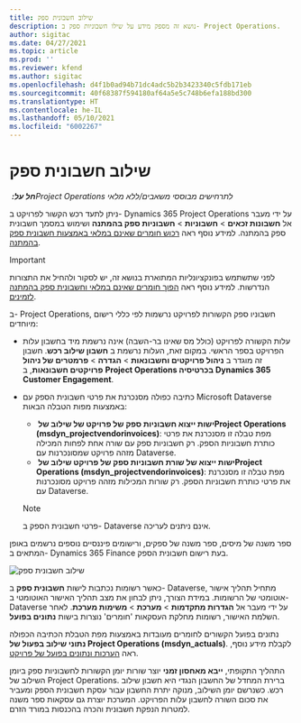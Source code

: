 ```yaml
---
title: שילוב חשבונית ספק
description: נושא זה מספק מידע על שילו חשבוניות ספק ב- Project Operations.
author: sigitac
ms.date: 04/27/2021
ms.topic: article
ms.prod: ''
ms.reviewer: kfend
ms.author: sigitac
ms.openlocfilehash: d4f1b0ad94b71dc4adc5b2b3423340c5fdb171eb
ms.sourcegitcommit: 40f68387f594180af64a5e5c748b6efa188bd300
ms.translationtype: HT
ms.contentlocale: he-IL
ms.lasthandoff: 05/10/2021
ms.locfileid: "6002267"
---
```

# <a name="vendor-invoice-integration"></a>שילוב חשבונית ספק

_**חל על:** ‏Project Operations לתרחישים מבוססי משאבים/ללא מלאי_

ניתן לתעד רכש הקשור לפרויקט ב- Dynamics 365 Project Operations על ידי מעבר אל **חשבונות זכאים** > **חשבוניות** > **חשבוניות ספק בהמתנה** ושימוש במסמך חשבונית ספק בהמתנה. למידע נוסף ראה [רכוש חומרים שאינם במלאי באמצעות חשבונית ספק בהמתנה](../procurement/pending-vendor-invoices.md).

> [!IMPORTANT]
> לפני שתשתמש בפונקציונליות המתוארת בנושא זה, יש לסקור ולהחיל את התצורות הנדרשות. למידע נוסף ראה [הפוך חומרים שאינם במלאי וחשבונית ספק בהמתנה לזמינים](../procurement/configure-materials-nonstocked.md).

ב- Project Operations, חשבוניו ספק הקשורות לפרויקט נרשמות לפי כללי רישום מיוחדים:

- עלות הקשורה לפרויקט (כולל מס שאינו בר-השבה) אינה נרשמת מיד בחשבון עלות הפרויקט בספר הראשי. במקום זאת, העלות נרשמת ב **חשבון שילוב רכש**. חשבון זה מוגדר ב **ניהול פרויקטים וחשבונאות** > **הגדרה** > **פרמטרים של ניהול פרויקטים חשבונאות**, ב **Project Operations בכרטיסיה Dynamics 365 Customer Engagement**.
- כתיבה כפולה מסנכרנת את פרטי חשבונית הספק עם Microsoft Dataverse באמצעות מפות הטבלה הבאות:

     - **ישות ייצוא חשבוניות ספק של פרויקט של שילוב של ‏Project Operations (‏‎msdyn_projectvendorinvoices‏)**: מפת טבלה זו מסנכרנת את פרטי כותרת חשבוניות הספק. רק חשבוניות ספק עם שורה אחת לפחות המכילה מזהה פרויקט שמסונכרנות עם Dataverse.
     - **ישות ייצוא של שורת חשבוניות ספק של פרויקט שילוב של ‏Project Operations (‏‎msdyn_projectvendorinvoices‏)**: מפת טבלה זו מסנכרנת את פרטי כותרת חשבוניות הספק. רק שורות המכילות מזהה פרויקט מסונכרנות עם Dataverse.

     > [!NOTE]
     > פרטי חשבונית הספק ב- Dataverse אינם ניתנים לעריכה.

ספר משנה של מיסים, ספר משנה של ספקים, ורישומים פיננסיים נוספים נרשמים באופן המתאים ב- Dynamics 365 Finance בעת רישום חשבונית הספק.

![שילוב חשבונית ספק](media/DW7VendorInvoice.png)

כאשר רשומות נכתבות לישות **חשבונית ספק** ב- Dataverse, מתחיל תהליך אישור אוטומטי של הרשומות. במידת הצורך, ניתן לבחון את מצב תהליך האישור האוטומטי ב- Dataverse על ידי מעבר אל **הגדרות מתקדמות** > **מערכת** > **משימות מערכת**. לאחר השלמת האישור, רשומות מחלקת העסקאות 'חומרים' נוצרות בישות **נתונים בפועל**.

נתונים בפועל הקשורים לחומרים מעובדות באמצעות מפת הטבלת הכתיבה הכפולה **נתוני שילוב בפעול של Project Operations‏ (msdyn_actuals)**. לקבלת מידע נוסף, ראה [הערכות ונתונים בפועל של פרויקט](resource-dual-write-estimates-actuals.md).

התהליך התקופתי, **ייבא מאחסון זמני** יוצר שורות יומן הקשורות לחשבוניות ספק ביומן השילוב של Project Operations. ברירת המחדל של החשבון הנגדי היא חשבון שילוב רכש. כשנרשם יומן השילוב, מנוקה יתרת החשבון עבור עסקת חשבונית הספק ומעביר את סכום השורה לחשבון עלות הפרויקט. המערכת יוצרת גם עסקאות ספר משנה למטרות הנפקת חשבונית והכרה בהכנסות במורד הזרם.
